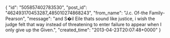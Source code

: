  {
   "id": "505857402783530",
   "post_id": "462493170453287_485010274868243",
   "from_name": "J.c. Of-the Family-Pearson",
   "message": "and S�il Eile thats sound like justice, i wish the judge felt that way instead of threatening to enter failure to appear when I only give up the Given.",
   "created_time": "2013-04-23T20:07:48+0000"
 }
